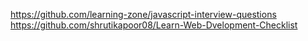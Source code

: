 https://github.com/learning-zone/javascript-interview-questions  
https://github.com/shrutikapoor08/Learn-Web-Dvelopment-Checklist
